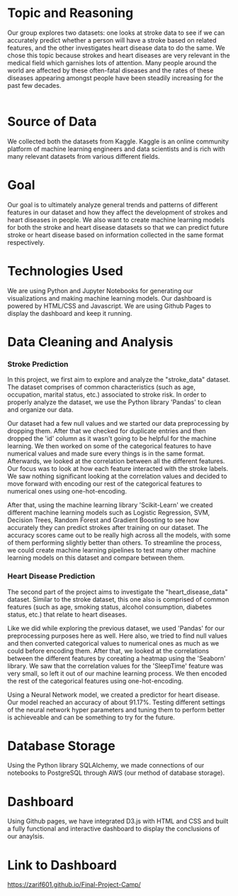 # Topic and Reasoning
Our group explores two datasets: one looks at stroke data to see if we can accurately predict whether a person will have a stroke based on related features, and the other investigates heart disease data to do the same. We chose this topic because strokes and heart diseases are very relevant in the medical field which garnishes lots of attention. Many people around the world are affected by these often-fatal diseases and the rates of these diseases appearing amongst people have been steadily increasing for the past few decades. <br><br>

# Source of Data
We collected both the datasets from Kaggle. Kaggle is an online community platform of machine learning engineers and data scientists and is rich with many relevant datasets from various different fields.

# Goal
Our goal is to ultimately analyze general trends and patterns of different features in our dataset and how they affect the development of strokes and heart diseases in people. We also want to create machine learning models for both the stroke and heart disease datasets so that we can predict future stroke or heart disease based on information collected in the same format respectively.

# Technologies Used <br>
We are using Python and Jupyter Notebooks for generating our visualizations and making machine learning models. Our dashboard is powered by HTML/CSS and Javascript. We are using Github Pages to display the dashboard and keep it running.

# Data Cleaning and Analysis

### Stroke Prediction
In this project, we first aim to explore and analyze the "stroke_data" dataset. The dataset comprises of common characteristics (such as age, occupation, marital status, etc.) associated to stroke risk. In order to properly analyze the dataset, we use the Python library 'Pandas' to clean and organize our data. 

Our dataset had a few null values and we started our data preprocessing by dropping them. After that we checked for duplicate entries and then dropped the 'id' column as it wasn't going to be helpful for the machine learning. We then worked on some of the categorical features to have numerical values and made sure every things is in the same format. Afterwards, we looked at the correlation between all the different features. Our focus was to look at how each feature interacted with the stroke labels. We saw nothing significant looking at the correlation values and decided to move forward with encoding our rest of the categorical features to numerical ones using one-hot-encoding. 

After that, using the machine learning library 'Scikit-Learn' we created different machine learning models such as Logistic Regression, SVM, Decision Trees, Random Forest and Gradient Boosting to see how accurately they can predict strokes after training on our dataset. The accuracy scores came out to be really high across all the models, with some of them performing slightly better than others. To streamline the process, we could create machine learning pipelines to test many other machine learning models on this dataset and compare between them.

### Heart Disease Prediction
The second part of the project aims to investigate the "heart_disease_data" dataset. Similar to the stroke dataset, this one also is comprised of common features (such as age, smoking status, alcohol consumption, diabetes status, etc.) that relate to heart diseases. 

Like we did while exploring the previous dataset, we used 'Pandas' for our preprocessing purposes here as well. Here also, we tried to find null values and then converted categorical values to numerical ones as much as we could before encoding them. After that, we looked at the correlations between the different features by coreating a heatmap using the 'Seaborn' library. We saw that the correlation values for the 'SleepTime' feature was very small, so left it out of our machine learning process. We then encoded the rest of the categorical features using one-hot-encoding. 

Using a Neural Network model,  we created a predictor for heart disease. Our model reached an accuracy of about 91.17%. Testing different settings of the neural network hyper parameters and tuning them to perform better is achieveable and can be something to try for the future.

# Database Storage
Using the Python library SQLAlchemy, we made connections of our notebooks to PostgreSQL through AWS (our method of database storage).

# Dashboard
Using Github pages, we have integrated D3.js with HTML and CSS and built a fully functional and interactive dashboard to display the conclusions of our anaylsis.

# Link to Dashboard
https://zarif601.github.io/Final-Project-Camp/

